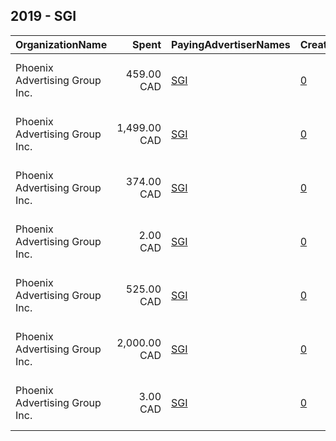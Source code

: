 ## 2019 - SGI 
|OrganizationName|Spent|PayingAdvertiserNames|CreativeUrls|Impressions|Genders|AgeBrackets|CountryCodes|BillingAddresses|CandidateBallotInformation|
|:---|---:|:---|:---|---:|:---|:---|:---|:---|:---|
|Phoenix Advertising Group  Inc.|459.00 CAD|[SGI](2019/SGI.md)|[0](https://www.snap.com/political-ads/asset/800c8c22492ad4eb1de000c3febdf3b5ac2d1d9fe3469c635859f4be89f3c712?mediaType=mp4)|152,397||16+|canada|"195-1621 Albert St,Regina,S4P 2S5,CA"||
|Phoenix Advertising Group  Inc.|1,499.00 CAD|[SGI](2019/SGI.md)|[0](https://www.snap.com/political-ads/asset/800c8c22492ad4eb1de000c3febdf3b5ac2d1d9fe3469c635859f4be89f3c712?mediaType=mp4)|829,127||16+|canada|"195-1621 Albert St,Regina,S4P 2S5,CA"||
|Phoenix Advertising Group  Inc.|374.00 CAD|[SGI](2019/SGI.md)|[0](https://www.snap.com/political-ads/asset/800c8c22492ad4eb1de000c3febdf3b5ac2d1d9fe3469c635859f4be89f3c712?mediaType=mp4)|81,372||16+|canada|"195-1621 Albert St,Regina,S4P 2S5,CA"||
|Phoenix Advertising Group  Inc.|2.00 CAD|[SGI](2019/SGI.md)|[0](https://www.snap.com/political-ads/asset/800c8c22492ad4eb1de000c3febdf3b5ac2d1d9fe3469c635859f4be89f3c712?mediaType=mp4)|513||16+|canada|"195-1621 Albert St,Regina,S4P 2S5,CA"||
|Phoenix Advertising Group  Inc.|525.00 CAD|[SGI](2019/SGI.md)|[0](https://www.snap.com/political-ads/asset/1cccdcad90c019c7f13a16c838e6627b68143b81da514d4ebd2a9b61bc5bf7d9?mediaType=mp4)|288,070||16+|canada|"195-1621 Albert St,Regina,S4P 2S5,CA"||
|Phoenix Advertising Group  Inc.|2,000.00 CAD|[SGI](2019/SGI.md)|[0](https://www.snap.com/political-ads/asset/549050319fee4a370f5aa5bd47ded5b108883d5558596f3614278fd80b70b59f?mediaType=mp4)|1,124,457||16+|canada|"195-1621 Albert St,Regina,S4P 2S5,CA"||
|Phoenix Advertising Group  Inc.|3.00 CAD|[SGI](2019/SGI.md)|[0](https://www.snap.com/political-ads/asset/800c8c22492ad4eb1de000c3febdf3b5ac2d1d9fe3469c635859f4be89f3c712?mediaType=mp4)|754||16+|canada|"195-1621 Albert St,Regina,S4P 2S5,CA"||
